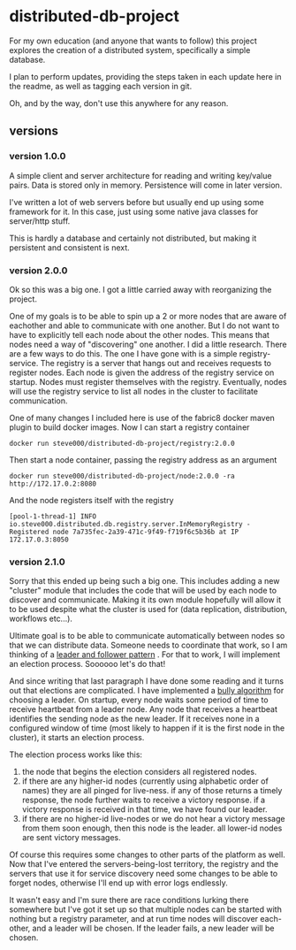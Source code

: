 # distributed-db-project

For my own education (and anyone that wants to follow) this project explores the creation of a
distributed system, specifically a simple database.

I plan to perform updates, providing the steps taken in each update here in the readme, as well as
tagging each version in git.

Oh, and by the way, don't use this anywhere for any reason.

## versions

### version 1.0.0

A simple client and server architecture for reading and writing key/value pairs. Data is stored only
in memory. Persistence will come in later version.

I've written a lot of web servers before but usually end up using some framework for it. In this
case,
just using some native java classes for server/http stuff.

This is hardly a database and certainly not distributed, but making it persistent and consistent is
next.

### version 2.0.0

Ok so this was a big one. I got a little carried away with reorganizing the project.

One of my goals is to be able to spin up a 2 or more nodes that are aware of eachother and able to
communicate with one another. But I do not want to have to explicitly tell each node about the other
nodes. This means that nodes need a way of "discovering" one another. I did a little research. There
are a few ways to do this. The one I have gone with is a simple registry-service. The registry is
a server that hangs out and receives requests to register nodes. Each node is given the address of
the registry service on startup. Nodes must register themselves with the registry. Eventually,
nodes will use the registry service to list all nodes in the cluster to facilitate communication.

One of many changes I included here is use of the fabric8 docker maven plugin to build docker
images. Now I can start a registry container

```shell
docker run steve000/distributed-db-project/registry:2.0.0
```

Then start a node container, passing the registry address as an argument

```shell
docker run steve000/distributed-db-project/node:2.0.0 -ra http://172.17.0.2:8080
```

And the node registers itself with the registry

```text
[pool-1-thread-1] INFO io.steve000.distributed.db.registry.server.InMemoryRegistry - Registered node 7a735fec-2a39-471c-9f49-f719f6c5b36b at IP 172.17.0.3:8050
```

### version 2.1.0

Sorry that this ended up being such a big one. This includes adding a new "cluster" module that
includes the code that will be used by each node to discover and communicate. Making it its own
module hopefully will allow it to be used despite what the cluster is used for (data replication,
distribution, workflows etc...).

Ultimate goal is to be able to communicate automatically between nodes so that we can distribute
data. Someone needs to coordinate that work, so I am thinking of
a [leader and follower pattern](https://martinfowler.com/articles/patterns-of-distributed-systems/leader-follower.html)
. For that to work, I will implement an election process. Soooooo let's do that!

And since writing that last paragraph I have done some reading and it turns out that elections are
complicated. I have implemented a [bully algorithm](https://en.wikipedia.org/wiki/Bully_algorithm)
for choosing a leader. On startup, every node waits some period of time to receive heartbeat from a
leader node. Any node that receives a heartbeat identifies the sending node as the new leader. If it
receives none in a configured window of time (most likely to happen if it is the first node in the
cluster), it starts an election process.

The election process works like this:

1. the node that begins the election considers all registered nodes.
2. if there are any higher-id nodes (currently using alphabetic order of names) they are all
   pinged for live-ness. if any of those returns a timely response, the node further waits to
   receive a victory response. if a victory response is received in that time, we have found our
   leader.
3. if there are no higher-id live-nodes or we do not hear a victory message from them soon enough,
   then this node is the leader. all lower-id nodes are sent victory messages.

Of course this requires some changes to other parts of the platform as well. Now that I've entered
the servers-being-lost territory, the registry and the servers that use it for service discovery
need some changes to be able to forget nodes, otherwise I'll end up with error logs endlessly.

It wasn't easy and I'm sure there are race conditions lurking there somewhere but I've got it set
up so that multiple nodes can be started with nothing but a registry parameter, and at run time 
nodes will discover each-other, and a leader will be chosen. If the leader fails, a new leader
will be chosen.